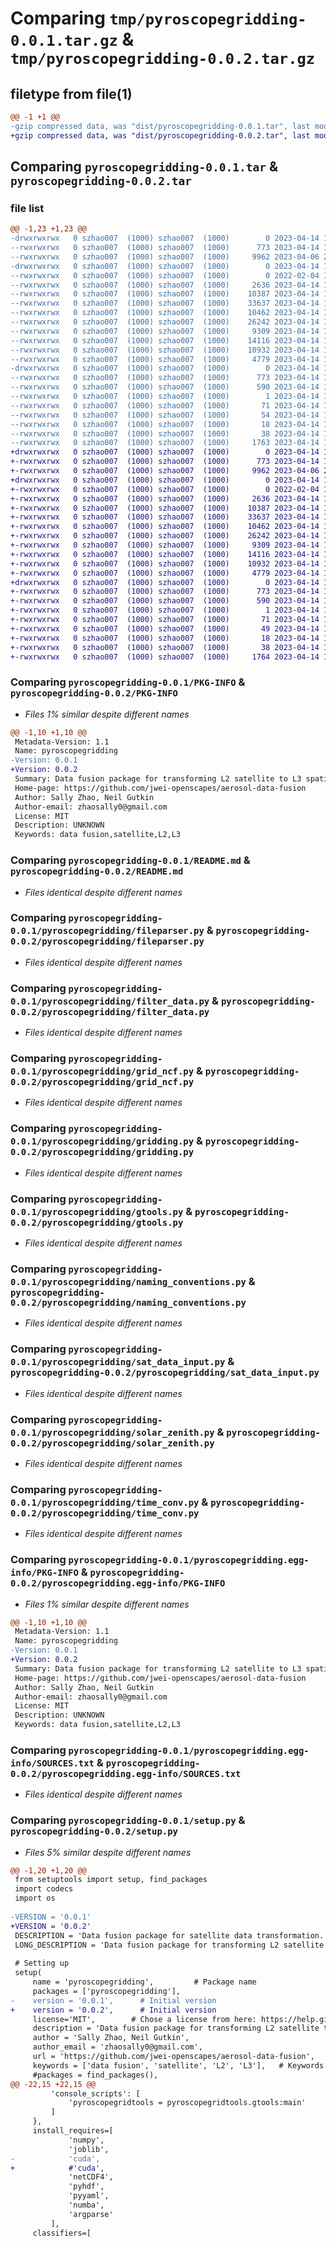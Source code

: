 # Comparing `tmp/pyroscopegridding-0.0.1.tar.gz` & `tmp/pyroscopegridding-0.0.2.tar.gz`

## filetype from file(1)

```diff
@@ -1 +1 @@
-gzip compressed data, was "dist/pyroscopegridding-0.0.1.tar", last modified: Fri Apr 14 15:18:47 2023, max compression
+gzip compressed data, was "dist/pyroscopegridding-0.0.2.tar", last modified: Fri Apr 14 15:20:13 2023, max compression
```

## Comparing `pyroscopegridding-0.0.1.tar` & `pyroscopegridding-0.0.2.tar`

### file list

```diff
@@ -1,23 +1,23 @@
-drwxrwxrwx   0 szhao007  (1000) szhao007  (1000)        0 2023-04-14 15:18:47.592259 pyroscopegridding-0.0.1/
--rwxrwxrwx   0 szhao007  (1000) szhao007  (1000)      773 2023-04-14 15:18:47.588025 pyroscopegridding-0.0.1/PKG-INFO
--rwxrwxrwx   0 szhao007  (1000) szhao007  (1000)     9962 2023-04-06 22:20:54.000000 pyroscopegridding-0.0.1/README.md
-drwxrwxrwx   0 szhao007  (1000) szhao007  (1000)        0 2023-04-14 15:18:47.371321 pyroscopegridding-0.0.1/pyroscopegridding/
--rwxrwxrwx   0 szhao007  (1000) szhao007  (1000)        0 2022-02-04 10:40:28.000000 pyroscopegridding-0.0.1/pyroscopegridding/__init__.py
--rwxrwxrwx   0 szhao007  (1000) szhao007  (1000)     2636 2023-04-14 14:22:50.000000 pyroscopegridding-0.0.1/pyroscopegridding/fileparser.py
--rwxrwxrwx   0 szhao007  (1000) szhao007  (1000)    10387 2023-04-14 14:22:50.000000 pyroscopegridding-0.0.1/pyroscopegridding/filter_data.py
--rwxrwxrwx   0 szhao007  (1000) szhao007  (1000)    33637 2023-04-14 14:32:01.000000 pyroscopegridding-0.0.1/pyroscopegridding/grid_ncf.py
--rwxrwxrwx   0 szhao007  (1000) szhao007  (1000)    10462 2023-04-14 14:22:50.000000 pyroscopegridding-0.0.1/pyroscopegridding/gridding.py
--rwxrwxrwx   0 szhao007  (1000) szhao007  (1000)    26242 2023-04-14 15:03:08.000000 pyroscopegridding-0.0.1/pyroscopegridding/gtools.py
--rwxrwxrwx   0 szhao007  (1000) szhao007  (1000)     9309 2023-04-14 14:25:01.000000 pyroscopegridding-0.0.1/pyroscopegridding/naming_conventions.py
--rwxrwxrwx   0 szhao007  (1000) szhao007  (1000)    14116 2023-04-14 14:22:50.000000 pyroscopegridding-0.0.1/pyroscopegridding/sat_data_input.py
--rwxrwxrwx   0 szhao007  (1000) szhao007  (1000)    10932 2023-04-14 14:22:50.000000 pyroscopegridding-0.0.1/pyroscopegridding/solar_zenith.py
--rwxrwxrwx   0 szhao007  (1000) szhao007  (1000)     4779 2023-04-14 14:22:50.000000 pyroscopegridding-0.0.1/pyroscopegridding/time_conv.py
-drwxrwxrwx   0 szhao007  (1000) szhao007  (1000)        0 2023-04-14 15:18:47.551430 pyroscopegridding-0.0.1/pyroscopegridding.egg-info/
--rwxrwxrwx   0 szhao007  (1000) szhao007  (1000)      773 2023-04-14 15:18:46.000000 pyroscopegridding-0.0.1/pyroscopegridding.egg-info/PKG-INFO
--rwxrwxrwx   0 szhao007  (1000) szhao007  (1000)      590 2023-04-14 15:18:46.000000 pyroscopegridding-0.0.1/pyroscopegridding.egg-info/SOURCES.txt
--rwxrwxrwx   0 szhao007  (1000) szhao007  (1000)        1 2023-04-14 15:18:46.000000 pyroscopegridding-0.0.1/pyroscopegridding.egg-info/dependency_links.txt
--rwxrwxrwx   0 szhao007  (1000) szhao007  (1000)       71 2023-04-14 15:18:46.000000 pyroscopegridding-0.0.1/pyroscopegridding.egg-info/entry_points.txt
--rwxrwxrwx   0 szhao007  (1000) szhao007  (1000)       54 2023-04-14 15:18:46.000000 pyroscopegridding-0.0.1/pyroscopegridding.egg-info/requires.txt
--rwxrwxrwx   0 szhao007  (1000) szhao007  (1000)       18 2023-04-14 15:18:46.000000 pyroscopegridding-0.0.1/pyroscopegridding.egg-info/top_level.txt
--rwxrwxrwx   0 szhao007  (1000) szhao007  (1000)       38 2023-04-14 15:18:47.594260 pyroscopegridding-0.0.1/setup.cfg
--rwxrwxrwx   0 szhao007  (1000) szhao007  (1000)     1763 2023-04-14 15:18:39.000000 pyroscopegridding-0.0.1/setup.py
+drwxrwxrwx   0 szhao007  (1000) szhao007  (1000)        0 2023-04-14 15:20:13.579505 pyroscopegridding-0.0.2/
+-rwxrwxrwx   0 szhao007  (1000) szhao007  (1000)      773 2023-04-14 15:20:13.572507 pyroscopegridding-0.0.2/PKG-INFO
+-rwxrwxrwx   0 szhao007  (1000) szhao007  (1000)     9962 2023-04-06 22:20:54.000000 pyroscopegridding-0.0.2/README.md
+drwxrwxrwx   0 szhao007  (1000) szhao007  (1000)        0 2023-04-14 15:20:13.257817 pyroscopegridding-0.0.2/pyroscopegridding/
+-rwxrwxrwx   0 szhao007  (1000) szhao007  (1000)        0 2022-02-04 10:40:28.000000 pyroscopegridding-0.0.2/pyroscopegridding/__init__.py
+-rwxrwxrwx   0 szhao007  (1000) szhao007  (1000)     2636 2023-04-14 14:22:50.000000 pyroscopegridding-0.0.2/pyroscopegridding/fileparser.py
+-rwxrwxrwx   0 szhao007  (1000) szhao007  (1000)    10387 2023-04-14 14:22:50.000000 pyroscopegridding-0.0.2/pyroscopegridding/filter_data.py
+-rwxrwxrwx   0 szhao007  (1000) szhao007  (1000)    33637 2023-04-14 14:32:01.000000 pyroscopegridding-0.0.2/pyroscopegridding/grid_ncf.py
+-rwxrwxrwx   0 szhao007  (1000) szhao007  (1000)    10462 2023-04-14 14:22:50.000000 pyroscopegridding-0.0.2/pyroscopegridding/gridding.py
+-rwxrwxrwx   0 szhao007  (1000) szhao007  (1000)    26242 2023-04-14 15:03:08.000000 pyroscopegridding-0.0.2/pyroscopegridding/gtools.py
+-rwxrwxrwx   0 szhao007  (1000) szhao007  (1000)     9309 2023-04-14 14:25:01.000000 pyroscopegridding-0.0.2/pyroscopegridding/naming_conventions.py
+-rwxrwxrwx   0 szhao007  (1000) szhao007  (1000)    14116 2023-04-14 14:22:50.000000 pyroscopegridding-0.0.2/pyroscopegridding/sat_data_input.py
+-rwxrwxrwx   0 szhao007  (1000) szhao007  (1000)    10932 2023-04-14 14:22:50.000000 pyroscopegridding-0.0.2/pyroscopegridding/solar_zenith.py
+-rwxrwxrwx   0 szhao007  (1000) szhao007  (1000)     4779 2023-04-14 14:22:50.000000 pyroscopegridding-0.0.2/pyroscopegridding/time_conv.py
+drwxrwxrwx   0 szhao007  (1000) szhao007  (1000)        0 2023-04-14 15:20:13.516664 pyroscopegridding-0.0.2/pyroscopegridding.egg-info/
+-rwxrwxrwx   0 szhao007  (1000) szhao007  (1000)      773 2023-04-14 15:20:12.000000 pyroscopegridding-0.0.2/pyroscopegridding.egg-info/PKG-INFO
+-rwxrwxrwx   0 szhao007  (1000) szhao007  (1000)      590 2023-04-14 15:20:12.000000 pyroscopegridding-0.0.2/pyroscopegridding.egg-info/SOURCES.txt
+-rwxrwxrwx   0 szhao007  (1000) szhao007  (1000)        1 2023-04-14 15:20:12.000000 pyroscopegridding-0.0.2/pyroscopegridding.egg-info/dependency_links.txt
+-rwxrwxrwx   0 szhao007  (1000) szhao007  (1000)       71 2023-04-14 15:20:12.000000 pyroscopegridding-0.0.2/pyroscopegridding.egg-info/entry_points.txt
+-rwxrwxrwx   0 szhao007  (1000) szhao007  (1000)       49 2023-04-14 15:20:12.000000 pyroscopegridding-0.0.2/pyroscopegridding.egg-info/requires.txt
+-rwxrwxrwx   0 szhao007  (1000) szhao007  (1000)       18 2023-04-14 15:20:12.000000 pyroscopegridding-0.0.2/pyroscopegridding.egg-info/top_level.txt
+-rwxrwxrwx   0 szhao007  (1000) szhao007  (1000)       38 2023-04-14 15:20:13.580732 pyroscopegridding-0.0.2/setup.cfg
+-rwxrwxrwx   0 szhao007  (1000) szhao007  (1000)     1764 2023-04-14 15:19:45.000000 pyroscopegridding-0.0.2/setup.py
```

### Comparing `pyroscopegridding-0.0.1/PKG-INFO` & `pyroscopegridding-0.0.2/PKG-INFO`

 * *Files 1% similar despite different names*

```diff
@@ -1,10 +1,10 @@
 Metadata-Version: 1.1
 Name: pyroscopegridding
-Version: 0.0.1
+Version: 0.0.2
 Summary: Data fusion package for transforming L2 satellite to L3 spatial-temporal gridded data
 Home-page: https://github.com/jwei-openscapes/aerosol-data-fusion
 Author: Sally Zhao, Neil Gutkin
 Author-email: zhaosally0@gmail.com
 License: MIT
 Description: UNKNOWN
 Keywords: data fusion,satellite,L2,L3
```

### Comparing `pyroscopegridding-0.0.1/README.md` & `pyroscopegridding-0.0.2/README.md`

 * *Files identical despite different names*

### Comparing `pyroscopegridding-0.0.1/pyroscopegridding/fileparser.py` & `pyroscopegridding-0.0.2/pyroscopegridding/fileparser.py`

 * *Files identical despite different names*

### Comparing `pyroscopegridding-0.0.1/pyroscopegridding/filter_data.py` & `pyroscopegridding-0.0.2/pyroscopegridding/filter_data.py`

 * *Files identical despite different names*

### Comparing `pyroscopegridding-0.0.1/pyroscopegridding/grid_ncf.py` & `pyroscopegridding-0.0.2/pyroscopegridding/grid_ncf.py`

 * *Files identical despite different names*

### Comparing `pyroscopegridding-0.0.1/pyroscopegridding/gridding.py` & `pyroscopegridding-0.0.2/pyroscopegridding/gridding.py`

 * *Files identical despite different names*

### Comparing `pyroscopegridding-0.0.1/pyroscopegridding/gtools.py` & `pyroscopegridding-0.0.2/pyroscopegridding/gtools.py`

 * *Files identical despite different names*

### Comparing `pyroscopegridding-0.0.1/pyroscopegridding/naming_conventions.py` & `pyroscopegridding-0.0.2/pyroscopegridding/naming_conventions.py`

 * *Files identical despite different names*

### Comparing `pyroscopegridding-0.0.1/pyroscopegridding/sat_data_input.py` & `pyroscopegridding-0.0.2/pyroscopegridding/sat_data_input.py`

 * *Files identical despite different names*

### Comparing `pyroscopegridding-0.0.1/pyroscopegridding/solar_zenith.py` & `pyroscopegridding-0.0.2/pyroscopegridding/solar_zenith.py`

 * *Files identical despite different names*

### Comparing `pyroscopegridding-0.0.1/pyroscopegridding/time_conv.py` & `pyroscopegridding-0.0.2/pyroscopegridding/time_conv.py`

 * *Files identical despite different names*

### Comparing `pyroscopegridding-0.0.1/pyroscopegridding.egg-info/PKG-INFO` & `pyroscopegridding-0.0.2/pyroscopegridding.egg-info/PKG-INFO`

 * *Files 1% similar despite different names*

```diff
@@ -1,10 +1,10 @@
 Metadata-Version: 1.1
 Name: pyroscopegridding
-Version: 0.0.1
+Version: 0.0.2
 Summary: Data fusion package for transforming L2 satellite to L3 spatial-temporal gridded data
 Home-page: https://github.com/jwei-openscapes/aerosol-data-fusion
 Author: Sally Zhao, Neil Gutkin
 Author-email: zhaosally0@gmail.com
 License: MIT
 Description: UNKNOWN
 Keywords: data fusion,satellite,L2,L3
```

### Comparing `pyroscopegridding-0.0.1/pyroscopegridding.egg-info/SOURCES.txt` & `pyroscopegridding-0.0.2/pyroscopegridding.egg-info/SOURCES.txt`

 * *Files identical despite different names*

### Comparing `pyroscopegridding-0.0.1/setup.py` & `pyroscopegridding-0.0.2/setup.py`

 * *Files 5% similar despite different names*

```diff
@@ -1,20 +1,20 @@
 from setuptools import setup, find_packages
 import codecs
 import os
 
-VERSION = '0.0.1'
+VERSION = '0.0.2'
 DESCRIPTION = 'Data fusion package for satellite data transformation.'
 LONG_DESCRIPTION = 'Data fusion package for transforming L2 satellite to L3 spatial-temporal gridded data.'
 
 # Setting up
 setup(
     name = 'pyroscopegridding',         # Package name
     packages = ['pyroscopegridding'],   
-    version = '0.0.1',      # Initial version
+    version = '0.0.2',      # Initial version
     license='MIT',        # Chose a license from here: https://help.github.com/articles/licensing-a-repository
     description = 'Data fusion package for transforming L2 satellite to L3 spatial-temporal gridded data',  
     author = 'Sally Zhao, Neil Gutkin',                 
     author_email = 'zhaosally0@gmail.com',     
     url = 'https://github.com/jwei-openscapes/aerosol-data-fusion',   # github repository  
     keywords = ['data fusion', 'satellite', 'L2', 'L3'],   # Keywords
     #packages = find_packages(),
@@ -22,15 +22,15 @@
         'console_scripts': [
             'pyroscopegridtools = pyroscopegridtools.gtools:main'
         ]
     },
     install_requires=[            
             'numpy',
             'joblib',
-            'cuda',
+            #'cuda',
             'netCDF4',
             'pyhdf',
             'pyyaml',
             'numba',
             'argparse'
         ],
     classifiers=[
```

